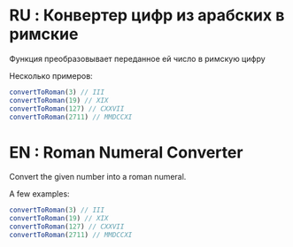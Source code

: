 # RU : Конвертер цифр из арабских в римские

Функция преобразовывает переданное ей число в римскую цифру

Несколько примеров:
```js
convertToRoman(3) // III
convertToRoman(19) // XIX
convertToRoman(127) // CXXVII
convertToRoman(2711) // MMDCCXI
```

# EN : Roman Numeral Converter

Convert the given number into a roman numeral.

A few examples:
```js
convertToRoman(3) // III
convertToRoman(19) // XIX
convertToRoman(127) // CXXVII
convertToRoman(2711) // MMDCCXI
```
